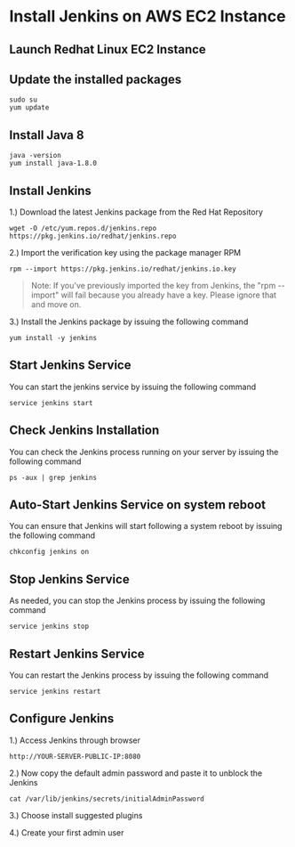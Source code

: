 # Install Jenkins on AWS EC2 Instance


## Launch Redhat Linux EC2 Instance


## Update the installed packages
```
sudo su
yum update
```

## Install Java 8
```
java -version
yum install java-1.8.0
```

## Install Jenkins
1.) Download the latest Jenkins package from the Red Hat Repository
```
wget -O /etc/yum.repos.d/jenkins.repo https://pkg.jenkins.io/redhat/jenkins.repo
```
2.) Import the verification key using the package manager RPM
```
rpm --import https://pkg.jenkins.io/redhat/jenkins.io.key
```


>Note: If you've previously imported the key from Jenkins, the "rpm --import" will fail because you already have a key. Please ignore that and move on.


3.) Install the Jenkins package by issuing the following command
```
yum install -y jenkins
```

## Start Jenkins Service
You can start the jenkins service by issuing the following command
```
service jenkins start
```

## Check Jenkins Installation
You can check the Jenkins process running on your server by issuing the following command 
```
ps -aux | grep jenkins
```

## Auto-Start Jenkins Service on system reboot
You can ensure that Jenkins will start following a system reboot by issuing the following command
```
chkconfig jenkins on
```

## Stop Jenkins Service
As needed, you can stop the Jenkins process by issuing the following command
```
service jenkins stop
```

## Restart Jenkins Service
You can restart the Jenkins process by issuing the following command
```
service jenkins restart
```

## Configure Jenkins
1.) Access Jenkins through browser
```
http://YOUR-SERVER-PUBLIC-IP:8080
```

2.) Now copy the default admin password and paste it to unblock the Jenkins
```
cat /var/lib/jenkins/secrets/initialAdminPassword
```

3.) Choose install suggested plugins


4.) Create your first admin user
